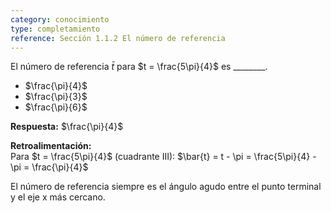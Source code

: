 ```yaml
---
category: conocimiento
type: completamiento
reference: Sección 1.1.2 El número de referencia
---
```


El número de referencia $\bar{t}$ para $t = \frac{5\pi}{4}$ es \_\_\_\_\_\_\_\_.

- $\frac{\pi}{4}$
- $\frac{\pi}{3}$
- $\frac{\pi}{6}$

**Respuesta:** $\frac{\pi}{4}$

**Retroalimentación:**  
Para $t = \frac{5\pi}{4}$ (cuadrante III): $\bar{t} = t - \pi = \frac{5\pi}{4} - \pi = \frac{\pi}{4}$

El número de referencia siempre es el ángulo agudo entre el punto terminal y el eje x más cercano.
